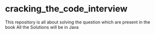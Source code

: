 # cracking_the_code_interview
This repository is all about solving the question which are present in the book 
All the Solutions will be in Java
